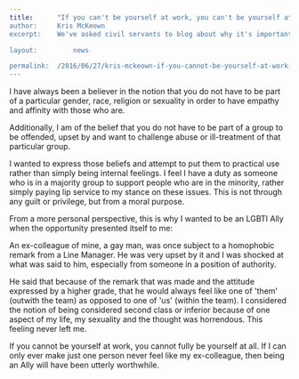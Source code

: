 ```yaml
---
title: 		"If you can't be yourself at work, you can't be yourself at all'
author:		Kris McKeown
excerpt: 	We've asked civil servants to blog about why it's important to #beyourself this Pride. Kris McKeown works for Disclosure Scotland and writes about why being an LGBT Ally is important.

layout: 		news

permalink: 	/2016/06/27/kris-mckeown-if-you-cannot-be-yourself-at-work-you-cannot-be-yourself-at-all/
---
```


I have always been a believer in the notion that you do not have to be part of a particular gender, race, religion or sexuality in order to have empathy and affinity with those who are.

Additionally, I am of the belief that you do not have to be part of a group to be offended, upset by and want to challenge abuse or ill-treatment of that particular group.

I wanted to express those beliefs and attempt to put them to practical use rather than simply being internal feelings. I feel I have a duty as someone who is in a majority group to support people who are in the minority, rather simply paying lip service to my stance on these issues. This is not through any guilt or privilege, but from a moral purpose.

From a more personal perspective, this is why I wanted to be an LGBTI Ally when the opportunity presented itself to me:

An ex-colleague of mine, a gay man, was once subject to a homophobic remark from a Line Manager. He was very upset by it and I was shocked at what was said to him, especially from someone in a position of authority.

He said that because of the remark that was made and the attitude expressed by a higher grade, that he would always feel like one of 'them' (outwith the team) as opposed to one of 'us' (within the team). I considered the notion of being considered second class or inferior because of one aspect of my life, my sexuality and the thought was horrendous. This feeling never left me.

If you cannot be yourself at work, you cannot fully be yourself at all. If I can only ever make just one person never feel like my ex-colleague, then being an Ally will have been utterly worthwhile.
